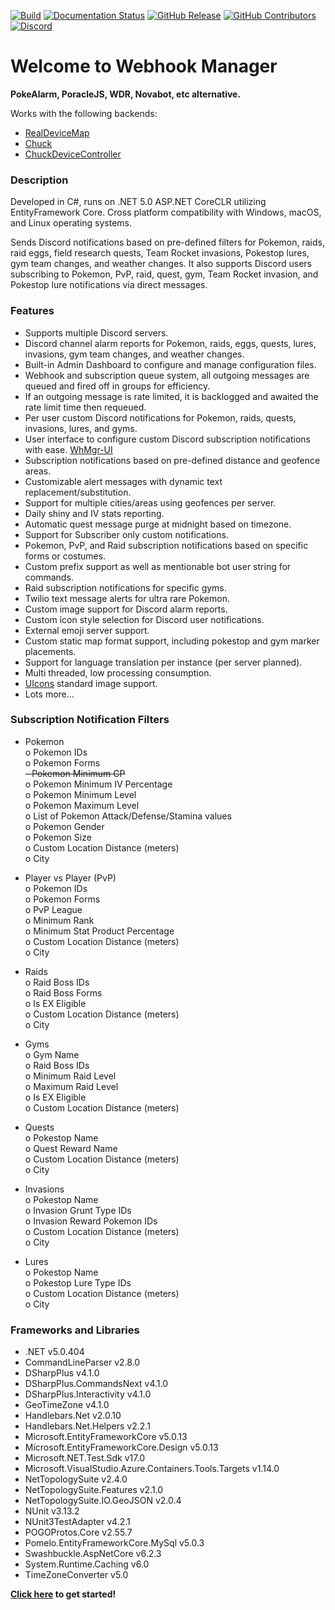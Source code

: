 [![Build](https://github.com/versx/WhMgr/workflows/.NET/badge.svg)](https://github.com/versx/WhMgr/actions)
[![Documentation Status](https://readthedocs.org/projects/whmgr/badge/?version=latest)](https://whmgr.rtfd.io)
[![GitHub Release](https://img.shields.io/github/release/versx/WhMgr.svg)](https://github.com/versx/WhMgr/releases/)
[![GitHub Contributors](https://img.shields.io/github/contributors/versx/WhMgr.svg)](https://github.com/versx/WhMgr/graphs/contributors/)
[![Discord](https://img.shields.io/discord/552003258000998401.svg?label=&logo=discord&logoColor=ffffff&color=7389D8&labelColor=6A7EC2)](https://discord.gg/zZ9h9Xa)  

# Welcome to Webhook Manager

**PokeAlarm, PoracleJS, WDR, Novabot, etc alternative.**  

Works with the following backends:  
- [RealDeviceMap](https://github.com/123FLO321/RealDeviceMap)  
- [Chuck](https://github.com/WatWowMap/Chuck)  
- [ChuckDeviceController](https://github.com/versx/ChuckDeviceController)  


### Description  
Developed in C#, runs on .NET 5.0 ASP.NET CoreCLR utilizing EntityFramework Core. Cross platform compatibility with Windows, macOS, and Linux operating systems.  

Sends Discord notifications based on pre-defined filters for Pokemon, raids, raid eggs, field research quests, Team Rocket invasions, Pokestop lures, gym team changes, and weather changes. It also supports Discord users subscribing to Pokemon, PvP, raid, quest, gym, Team Rocket invasion, and Pokestop lure notifications via direct messages.

### Features  
- Supports multiple Discord servers.  
- Discord channel alarm reports for Pokemon, raids, eggs, quests, lures, invasions, gym team changes, and weather changes.  
- Built-in Admin Dashboard to configure and manage configuration files.  
- Webhook and subscription queue system, all outgoing messages are queued and fired off in groups for efficiency.  
- If an outgoing message is rate limited, it is backlogged and awaited the rate limit time then requeued.  
- Per user custom Discord notifications for Pokemon, raids, quests, invasions, lures, and gyms.  
- User interface to configure custom Discord subscription notifications with ease. [WhMgr-UI](https://github.com/versx/WhMgr-UI)  
- Subscription notifications based on pre-defined distance and geofence areas.  
- Customizable alert messages with dynamic text replacement/substitution.  
- Support for multiple cities/areas using geofences per server.  
- Daily shiny and IV stats reporting.  
- Automatic quest message purge at midnight based on timezone.  
- Support for Subscriber only custom notifications.  
- Pokemon, PvP, and Raid subscription notifications based on specific forms or costumes.  
- Custom prefix support as well as mentionable bot user string for commands.  
- Raid subscription notifications for specific gyms.  
- Twilio text message alerts for ultra rare Pokemon.  
- Custom image support for Discord alarm reports.  
- Custom icon style selection for Discord user notifications.  
- External emoji server support.  
- Custom static map format support, including pokestop and gym marker placements.  
- Support for language translation per instance (per server planned).  
- Multi threaded, low processing consumption.  
- [UIcons](https://github.com/uicons/uicons) standard image support.
- Lots more...  

### Subscription Notification Filters  

- Pokemon  
  o Pokemon IDs  
  o Pokemon Forms  
  <s>- Pokemon Minimum CP</s>  
  o Pokemon Minimum IV Percentage  
  o Pokemon Minimum Level  
  o Pokemon Maximum Level  
  o List of Pokemon Attack/Defense/Stamina values  
  o Pokemon Gender  
  o Pokemon Size  
  o Custom Location Distance (meters)  
  o City  

- Player vs Player (PvP)  
  o Pokemon IDs  
  o Pokemon Forms  
  o PvP League  
  o Minimum Rank  
  o Minimum Stat Product Percentage  
  o Custom Location Distance (meters)  
  o City  

- Raids  
  o Raid Boss IDs  
  o Raid Boss Forms  
  o Is EX Eligible  
  o Custom Location Distance (meters)  
  o City  

- Gyms  
  o Gym Name  
  o Raid Boss IDs  
  o Minimum Raid Level  
  o Maximum Raid Level  
  o Is EX Eligible  
  o Custom Location Distance (meters)  

- Quests  
  o Pokestop Name  
  o Quest Reward Name  
  o Custom Location Distance (meters)  
  o City  

- Invasions  
  o Pokestop Name  
  o Invasion Grunt Type IDs  
  o Invasion Reward Pokemon IDs  
  o Custom Location Distance (meters)  
  o City  

- Lures  
  o Pokestop Name  
  o Pokestop Lure Type IDs  
  o Custom Location Distance (meters)  
  o City  

### Frameworks and Libraries
- .NET v5.0.404  
- CommandLineParser v2.8.0  
- DSharpPlus v4.1.0  
- DSharpPlus.CommandsNext v4.1.0  
- DSharpPlus.Interactivity v4.1.0  
- GeoTimeZone v4.1.0  
- Handlebars.Net v2.0.10  
- Handlebars.Net.Helpers v2.2.1  
- Microsoft.EntityFrameworkCore v5.0.13  
- Microsoft.EntityFrameworkCore.Design v5.0.13  
- Microsoft.NET.Test.Sdk v17.0  
- Microsoft.VisualStudio.Azure.Containers.Tools.Targets v1.14.0  
- NetTopologySuite v2.4.0  
- NetTopologySuite.Features v2.1.0  
- NetTopologySuite.IO.GeoJSON v2.0.4
- NUnit v3.13.2  
- NUnit3TestAdapter v4.2.1  
- POGOProtos.Core v2.55.7  
- Pomelo.EntityFrameworkCore.MySql v5.0.3  
- Swashbuckle.AspNetCore v6.2.3  
- System.Runtime.Caching v6.0  
- TimeZoneConverter v5.0  


**[Click here](install/getting-started.md) to get started!**  
